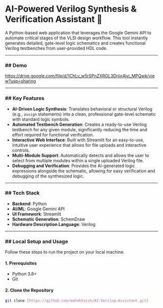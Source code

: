 # AI-Powered Verilog Synthesis & Verification Assistant 🤖

A Python-based web application that leverages the Google Gemini API to automate critical stages of the VLSI design workflow. This tool instantly generates detailed, gate-level logic schematics and creates functional Verilog testbenches from user-provided HDL code.

---

### ## Demo

https://drive.google.com/file/d/1ChLv_w5rSPnZXRGL3Drjix4jvi_MPQwk/view?usp=sharing

---

### ## Key Features

-   **AI-Driven Logic Synthesis**: Translates behavioral or structural Verilog (e.g., `assign` statements) into a clean, professional gate-level schematic with standard logic symbols.
-   **Automated Testbench Generation**: Creates a ready-to-use Verilog testbench for any given module, significantly reducing the time and effort required for functional verification.
-   **Interactive Web Interface**: Built with Streamlit for an easy-to-use, intuitive user experience that allows for file uploads and interactive controls.
-   **Multi-Module Support**: Automatically detects and allows the user to select from multiple modules within a single uploaded Verilog file.
-   **Debugging and Verification**: Provides the AI-generated logic expressions alongside the schematic, allowing for easy verification and debugging of the synthesized logic.

---

### ## Tech Stack

-   **Backend**: Python
-   **AI/ML**: Google Gemini API
-   **UI Framework**: Streamlit
-   **Schematic Generation**: SchemDraw
-   **Hardware Description Language**: Verilog

---

### ## Local Setup and Usage

Follow these steps to run the project on your local machine.

#### **1. Prerequisites**

-   Python 3.8+
-   Git

#### **2. Clone the Repository**

```bash
git clone [https://github.com/mohakVaish/AI-Verilog-Assistant.git]
